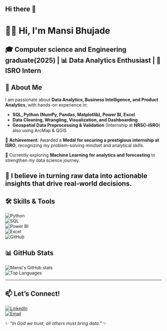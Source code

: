 ## Hi there 👋

# 👩‍💻 Hi, I'm Mansi Bhujade  

🎓 Computer science and Engineering graduate(2025) | 📊 Data Analytics Enthusiast | 💼 ISRO Intern  
---
## 🚀 About Me  
I am passionate about **Data Analytics, Business Intelligence, and Product Analytics**, with hands-on experience in:  
- **SQL, Python (NumPy, Pandas, Matplotlib), Power BI, Excel**  
- **Data Cleaning, Wrangling, Visualization, and Dashboarding**  
- **Geospatial Data Preprocessing & Validation** (Internship at **NRSC–ISRO**) also using ArcMap & QGIS

🏅 **Achievement**: Awarded a **Medal for securing a prestigious internship at ISRO**, recognizing my problem-solving mindset and analytical skills.  

🌱 Currently exploring **Machine Learning for analytics and forecasting** to strengthen my data science journey.  

📌 I believe in turning **raw data into actionable insights** that drive real-world decisions.  
---
## 🛠️ Skills & Tools  

![Python](https://img.shields.io/badge/Python-3776AB?style=for-the-badge&logo=python&logoColor=white)  
![SQL](https://img.shields.io/badge/SQL-025E8C?style=for-the-badge&logo=database&logoColor=white)  
![Power BI](https://img.shields.io/badge/Power%20BI-F2C811?style=for-the-badge&logo=powerbi&logoColor=black)  
![Excel](https://img.shields.io/badge/Excel-217346?style=for-the-badge&logo=microsoft-excel&logoColor=white)  
![GitHub](https://img.shields.io/badge/GitHub-181717?style=for-the-badge&logo=github&logoColor=white)  


## 📊 GitHub Stats  

![Mansi's GitHub stats](https://github-readme-stats.vercel.app/api?username=mansibhujade&show_icons=true&theme=radical)  
![Top Languages](https://github-readme-stats.vercel.app/api/top-langs/?username=mansibhujade&layout=compact&theme=radical)  

---

## 📫 Let’s Connect!  

[![LinkedIn](https://img.shields.io/badge/LinkedIn-0077B5?style=for-the-badge&logo=linkedin&logoColor=white)](https://www.linkedin.com/in/mansi-bhujade-b1b42a224)  
[![Email](https://img.shields.io/badge/Email-D14836?style=for-the-badge&logo=gmail&logoColor=white)](mailto:mansibhujade1005@gmail.com)  

✨ *“In God we trust, all others must bring data.”* ✨
